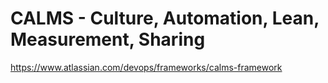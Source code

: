 # CALMS - Culture, Automation, Lean, Measurement, Sharing

https://www.atlassian.com/devops/frameworks/calms-framework